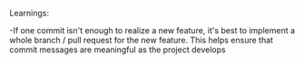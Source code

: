 










Learnings: 


-If one commit isn't enough to realize a new feature, it's best to implement a whole branch / pull request for the new feature. This helps ensure that commit messages are meaningful as the project develops
